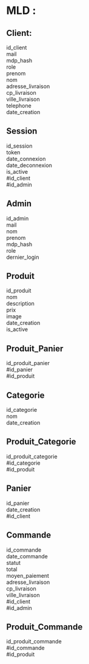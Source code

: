 # MLD :

## Client:
id_client  
mail  
mdp_hash  
role  
prenom  
nom  
adresse_livraison  
cp_livraison  
ville_livraison  
telephone  
date_creation  


## Session
id_session  
token  
date_connexion  
date_deconnexion  
is_active  
#id_client  
#id_admin


## Admin 
id_admin  
mail  
nom  
prenom  
mdp_hash  
role  
dernier_login


## Produit
id_produit  
nom   
description  
prix  
image  
date_creation  
is_active  


## Produit_Panier
id_produit_panier  
#id_panier  
#id_produit



## Categorie
id_categorie  
nom  
date_creation


## Produit_Categorie
id_produit_categorie  
#id_categorie  
#id_produit


## Panier
id_panier  
date_creation  
#id_client


## Commande
id_commande  
date_commande  
statut  
total  
moyen_paiement  
adresse_livraison  
cp_livraison   
ville_livraison   
#id_client   
#id_admin  


## Produit_Commande
id_produit_commande  
#id_commande  
#id_produit